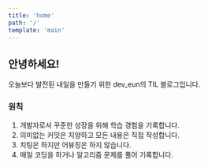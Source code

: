 ```yaml
---
title: 'home'
path: '/'
template: 'main'
---
```


## 안녕하세요!
오늘보다 발전된 내일을 만들기 위한 dev_eun의 TIL 블로그입니다.   

### 원칙
1. 개발자로서 꾸준한 성장을 위해 학습 경험을 기록합니다.
2. 의미없는 커밋은 지양하고 모든 내용은 직접 작성합니다.
3. 치팅은 하지만 어뷰징은 하지 않습니다.
4. 매일 코딩을 하거나 알고리즘 문제를 풀어 기록합니다.